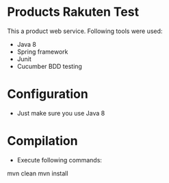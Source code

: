 # Products Rakuten Test

This a product web service. Following tools were used:

* Java 8
* Spring framework
* Junit
* Cucumber BDD testing

# Configuration

* Just make sure you use Java 8

# Compilation

* Execute following commands:

mvn clean
mvn install